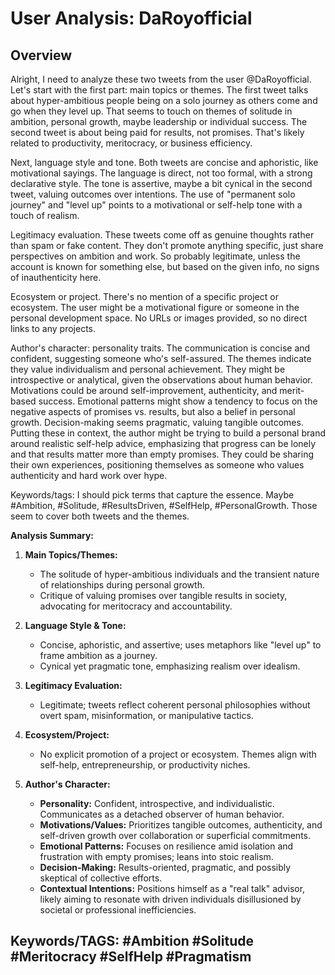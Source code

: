 # User Analysis: DaRoyofficial

## Overview

<think>
Alright, I need to analyze these two tweets from the user @DaRoyofficial. Let's start with the first part: main topics or themes. The first tweet talks about hyper-ambitious people being on a solo journey as others come and go when they level up. That seems to touch on themes of solitude in ambition, personal growth, maybe leadership or individual success. The second tweet is about being paid for results, not promises. That's likely related to productivity, meritocracy, or business efficiency.

Next, language style and tone. Both tweets are concise and aphoristic, like motivational sayings. The language is direct, not too formal, with a strong declarative style. The tone is assertive, maybe a bit cynical in the second tweet, valuing outcomes over intentions. The use of "permanent solo journey" and "level up" points to a motivational or self-help tone with a touch of realism.

Legitimacy evaluation. These tweets come off as genuine thoughts rather than spam or fake content. They don't promote anything specific, just share perspectives on ambition and work. So probably legitimate, unless the account is known for something else, but based on the given info, no signs of inauthenticity here.

Ecosystem or project. There's no mention of a specific project or ecosystem. The user might be a motivational figure or someone in the personal development space. No URLs or images provided, so no direct links to any projects.

Author's character: personality traits. The communication is concise and confident, suggesting someone who's self-assured. The themes indicate they value individualism and personal achievement. They might be introspective or analytical, given the observations about human behavior. Motivations could be around self-improvement, authenticity, and merit-based success. Emotional patterns might show a tendency to focus on the negative aspects of promises vs. results, but also a belief in personal growth. Decision-making seems pragmatic, valuing tangible outcomes. Putting these in context, the author might be trying to build a personal brand around realistic self-help advice, emphasizing that progress can be lonely and that results matter more than empty promises. They could be sharing their own experiences, positioning themselves as someone who values authenticity and hard work over hype.

Keywords/tags: I should pick terms that capture the essence. Maybe #Ambition, #Solitude, #ResultsDriven, #SelfHelp, #PersonalGrowth. Those seem to cover both tweets and the themes.
</think>

**Analysis Summary:**  

1. **Main Topics/Themes:**  
   - The solitude of hyper-ambitious individuals and the transient nature of relationships during personal growth.  
   - Critique of valuing promises over tangible results in society, advocating for meritocracy and accountability.  

2. **Language Style & Tone:**  
   - Concise, aphoristic, and assertive; uses metaphors like "level up" to frame ambition as a journey.  
   - Cynical yet pragmatic tone, emphasizing realism over idealism.  

3. **Legitimacy Evaluation:**  
   - Legitimate; tweets reflect coherent personal philosophies without overt spam, misinformation, or manipulative tactics.  

4. **Ecosystem/Project:**  
   - No explicit promotion of a project or ecosystem. Themes align with self-help, entrepreneurship, or productivity niches.  

5. **Author's Character:**  
   - **Personality:** Confident, introspective, and individualistic. Communicates as a detached observer of human behavior.  
   - **Motivations/Values:** Prioritizes tangible outcomes, authenticity, and self-driven growth over collaboration or superficial commitments.  
   - **Emotional Patterns:** Focuses on resilience amid isolation and frustration with empty promises; leans into stoic realism.  
   - **Decision-Making:** Results-oriented, pragmatic, and possibly skeptical of collective efforts.  
   - **Contextual Intentions:** Positions himself as a "real talk" advisor, likely aiming to resonate with driven individuals disillusioned by societal or professional inefficiencies.  

**Keywords/TAGS:** #Ambition #Solitude #Meritocracy #SelfHelp #Pragmatism
---
